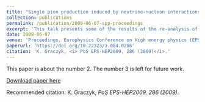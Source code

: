 ```yaml
---
title: "Single pion production induced by neutrino-nucleon interactions"
collection: publications
permalink: /publication/2009-06-07-spp-proceedings
excerpt: 'This talk presents some of the results of the re-analysis of [Graczyk et al.] of the bubble chamber data for single pion production induced by neutrino scattering off deuteron. It is shown that ANL and BNL data are statistically consistent. The validity of the Adler relations (between P33(1232) resonance axial form factors) is also investigated.'
date: 2009-06-07
venue: 'Proceedings, Europhysics Conference on High energy physics (EPS-HEP 2009) : Cracow, Poland, July 16-22, 2009'
paperurl: 'https://doi.org/10.22323/1.084.0286'
citation: 'K. Graczyk, <i> PoS EPS-HEP2009, 286 (2009)</i>.'
---
```

This paper is about the number 2. The number 3 is left for future work.

[Download paper here](https://pos.sissa.it/084/286/pdf)

Recommended citation: K. Graczyk, <i>PoS EPS-HEP2009, 286 (2009)</i>.

